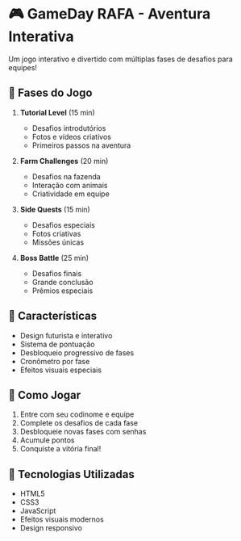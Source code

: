# 🎮 GameDay RAFA - Aventura Interativa

Um jogo interativo e divertido com múltiplas fases de desafios para equipes!

## 🎯 Fases do Jogo

1. **Tutorial Level** (15 min)
   - Desafios introdutórios
   - Fotos e vídeos criativos
   - Primeiros passos na aventura

2. **Farm Challenges** (20 min)
   - Desafios na fazenda
   - Interação com animais
   - Criatividade em equipe

3. **Side Quests** (15 min)
   - Desafios especiais
   - Fotos criativas
   - Missões únicas

4. **Boss Battle** (25 min)
   - Desafios finais
   - Grande conclusão
   - Prêmios especiais

## 🌟 Características

- Design futurista e interativo
- Sistema de pontuação
- Desbloqueio progressivo de fases
- Cronômetro por fase
- Efeitos visuais especiais

## 🎯 Como Jogar

1. Entre com seu codinome e equipe
2. Complete os desafios de cada fase
3. Desbloqueie novas fases com senhas
4. Acumule pontos
5. Conquiste a vitória final!

## 🚀 Tecnologias Utilizadas

- HTML5
- CSS3
- JavaScript
- Efeitos visuais modernos
- Design responsivo
